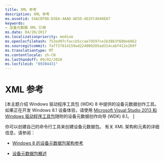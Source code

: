 ```yaml
---
title: XML 参考
description: XML 参考
ms.assetid: 54ACDF08-D3EA-4AAD-AE5D-4E2FC4D40E87
keywords:
- 设备元数据 XML 引用
ms.date: 04/20/2017
ms.localizationpriority: medium
ms.openlocfilehash: 753ed97cfaccb5ccae7d597ce1b3863f680eb862
ms.sourcegitcommit: faff37814159ad224080205ad314cabf412e269f
ms.translationtype: MT
ms.contentlocale: zh-CN
ms.lasthandoff: 09/02/2020
ms.locfileid: "89384431"
---
```

# <a name="xml-reference"></a>XML 参考


\[本主题介绍 Windows 驱动程序工具包 (WDK) 8 中提供的设备元数据创作工具。 如果正在开发 Windows 8.1 设备体验，请使用 [Microsoft Visual Studio 2013 和 Windows 驱动程序工具包](https://www.microsoft.com/download/details.aspx?id=42273)随附的设备元数据创作向导 (WDK) 8.1。 \]

你可以创建自己的命令行工具来创建设备元数据包。 有关 XML 架构和元素的详细信息，请参阅：

-   [Windows 8 的设备元数据包架构参考](/previous-versions/windows/hardware/metadata/dn465877(v=vs.85))

-  [设备元数据包概述](../install/overview-of-device-metadata-packages.md)
